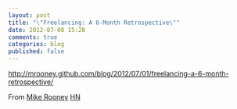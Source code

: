 ```yaml
---
layout: post
title: "\"Freelancing: A 6-Month Retrospective\""
date: 2012-07-08 15:28
comments: true
categories: blog
published: false
---
```


http://mrooney.github.com/blog/2012/07/01/freelancing-a-6-month-retrospective/

From [Mike Rooney](mrooney.github.com/blog/)
[HN](http://news.ycombinator.com/item?id=4214767)
